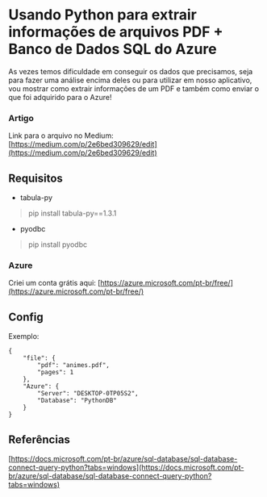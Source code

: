 
# Usando Python para extrair informações de arquivos PDF + Banco de Dados SQL do Azure

As vezes temos dificuldade em conseguir os dados que precisamos, seja para fazer uma análise encima deles ou para utilizar em nosso aplicativo, vou mostrar como extrair informações de um PDF e também como enviar o que foi adquirido para o Azure!

### Artigo
Link para o arquivo no Medium: [https://medium.com/p/2e6bed309629/edit](https://medium.com/p/2e6bed309629/edit)
 
## Requisitos

- tabula-py
> pip install tabula-py==1.3.1

- pyodbc
> pip install pyodbc

### Azure 

Criei um conta grátis aqui: [https://azure.microsoft.com/pt-br/free/](https://azure.microsoft.com/pt-br/free/)

## Config
Exemplo:

```
{
    "file": {
        "pdf": "animes.pdf",
        "pages": 1
    },
    "Azure": {
        "Server": "DESKTOP-0TP05S2",
        "Database": "PythonDB"
    }
}
```

## Referências

[https://docs.microsoft.com/pt-br/azure/sql-database/sql-database-connect-query-python?tabs=windows](https://docs.microsoft.com/pt-br/azure/sql-database/sql-database-connect-query-python?tabs=windows)